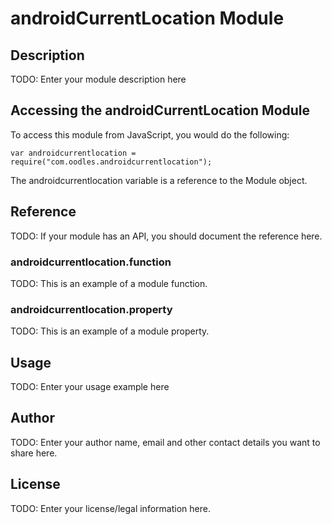 # androidCurrentLocation Module

## Description

TODO: Enter your module description here

## Accessing the androidCurrentLocation Module

To access this module from JavaScript, you would do the following:

    var androidcurrentlocation = require("com.oodles.androidcurrentlocation");

The androidcurrentlocation variable is a reference to the Module object.

## Reference

TODO: If your module has an API, you should document
the reference here.

### androidcurrentlocation.function

TODO: This is an example of a module function.

### androidcurrentlocation.property

TODO: This is an example of a module property.

## Usage

TODO: Enter your usage example here

## Author

TODO: Enter your author name, email and other contact
details you want to share here.

## License

TODO: Enter your license/legal information here.
